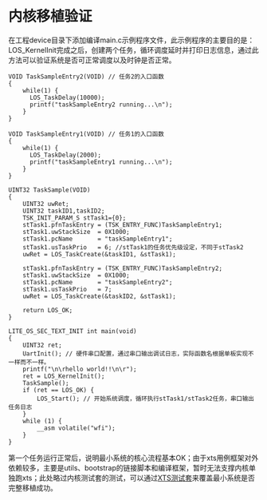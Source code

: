 # 内核移植验证<a name="ZH-CN_TOPIC_0000001062953117"></a>

在工程device目录下添加编译main.c示例程序文件，此示例程序的主要目的是：LOS\_KernelInit完成之后，创建两个任务，循环调度延时并打印日志信息，通过此方法可以验证系统是否可正常调度以及时钟是否正常。

```
VOID TaskSampleEntry2(VOID) // 任务2的入口函数
{
    while(1) {
      LOS_TaskDelay(10000);
      printf("taskSampleEntry2 running...\n");
    }
}

VOID TaskSampleEntry1(VOID) // 任务1的入口函数
{
    while(1) {
      LOS_TaskDelay(2000);
      printf("taskSampleEntry1 running...\n");
    }
}

UINT32 TaskSample(VOID)
{
    UINT32 uwRet;
    UINT32 taskID1,taskID2;
    TSK_INIT_PARAM_S stTask1={0};
    stTask1.pfnTaskEntry = (TSK_ENTRY_FUNC)TaskSampleEntry1;
    stTask1.uwStackSize  = 0X1000;
    stTask1.pcName       = "taskSampleEntry1";
    stTask1.usTaskPrio   = 6; //stTask1的任务优先级设定，不同于stTask2
    uwRet = LOS_TaskCreate(&taskID1, &stTask1);

    stTask1.pfnTaskEntry = (TSK_ENTRY_FUNC)TaskSampleEntry2;
    stTask1.uwStackSize  = 0X1000;
    stTask1.pcName       = "taskSampleEntry2";
    stTask1.usTaskPrio   = 7;
    uwRet = LOS_TaskCreate(&taskID2, &stTask1);

    return LOS_OK;
}

LITE_OS_SEC_TEXT_INIT int main(void)
{
    UINT32 ret;
    UartInit(); // 硬件串口配置，通过串口输出调试日志，实际函数名根据单板实现不一样而不一样。
    printf("\n\rhello world!!\n\r");
    ret = LOS_KernelInit(); 
    TaskSample();
    if (ret == LOS_OK) {
        LOS_Start(); // 开始系统调度，循环执行stTask1/stTask2任务，串口输出任务日志
    }
    while (1) {
        __asm volatile("wfi");
    }
}
```

第一个任务运行正常后，说明最小系统的核心流程基本OK；由于xts用例框架对外依赖较多，主要是utils、bootstrap的链接脚本和编译框架，暂时无法支撑内核单独跑xts；此处略过内核测试套的测试，可以通过[XTS测试套](XTS认证.md)来覆盖最小系统是否完整移植成功。

